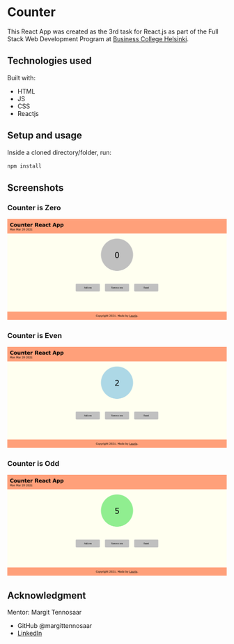 # Counter

This React App was created as the 3rd task for React.js as part of the Full Stack Web Development Program at [Business College Helsinki](https://en.bc.fi/qualifications/full-stack-web-developer-program/).

## Technologies used

Built with:

- HTML
- JS
- CSS
- Reactjs

## Setup and usage

Inside a cloned directory/folder, run:

```bash
npm install
```

## Screenshots

### Counter is Zero

![Screenshot of App when Counter is Zero](./app_screenshots/Counter_Zero_Screenshot_Counter_React_App.png)

### Counter is Even

![Screenshot of App when Counter is Even](./app_screenshots/Counter_Even_Screenshot_Counter_React_App.png)

### Counter is Odd

![Screenshot of App when Counter is Odd](./app_screenshots/Counter_Odd_Screenshot_Counter_React_App.png)

## Acknowledgment

Mentor: Margit Tennosaar

- GitHub @margittennosaar
- [LinkedIn](https://www.linkedin.com/in/margittennosaar/)
